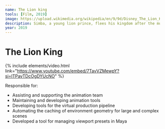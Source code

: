 ```yaml
---
name: The Lion king
tools: [Film, 2019]
image: https://upload.wikimedia.org/wikipedia/en/9/9d/Disney_The_Lion_King_2019.jpg
description: Simba, a young lion prince, flees his kingdom after the murder of his father, Mufasa. Years later, a chance encounter with Nala, a lioness, causes him to return and take back what is rightfully his.
year: 2019
---
```


# The Lion King

{% include elements/video.html link="https://www.youtube.com/embed/7TavVZMewpY?si=lTPavTDcOgDYUcNO" %}

Responsible for:
* Assisting and supporting the animation team
* Maintaining and developing animation tools
* Developing tools for the virtual production pipeline
* Automating the caching of environment geometry for large and complex scenes
* Developed a tool for managing viewport presets in Maya